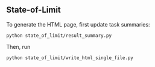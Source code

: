 ## State-of-Limit

To generate the HTML page, first update task summaries:
```
python state_of_limit/result_summary.py
```
Then, run
```
python state_of_limit/write_html_single_file.py
```